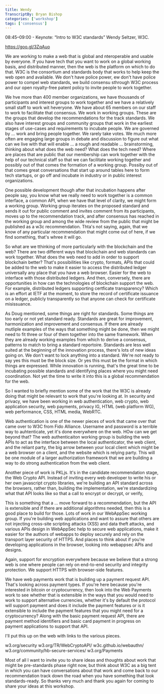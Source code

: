 ```yaml
---
title: Wendy
TranscriptBy: Bryan Bishop
categories: ['workshop']
tags: ['consensus']
---
```


08:45–09:00 - Keynote: “Intro to W3C standards” Wendy Seltzer, W3C.

https://goo.gl/3ZqAuo

We are working to make a web that is global and nteroperable and usable by everyone. If you have tech that you want to work on a global working basis, and distributed manner, then the web is the platform on which to do that. W3C is the consortium and standards body that works to help keep the web open and available. We don't have police power, ew don't have police power to compel web standards, we build consensu sthrough W3C process and our open royalty-free patent policy to invite people to work together.

We hve more than 400 member organizations, we have thousands of participants and interest groups to work together and we have a relatively small staff to work wit heveryone. We have about 65 members on our staff to work to facilitate that consensus. We work in working groups. These are the groups that develop the recommendations for the track standards. We also have interest groups and community groups that work in the earliest stages of use-cases and requirements to incubate people. We are governed by ... work and bring people together. We rarely take votes. We much more often are engaging large groups in debate and discussion to figure out what can we live with that will enable ... a rough and readable ... brainstorming, thinking about what does the web need? What does the tech need? Where are places that are public that our membership can work together with the help of our technical staff so that we can facilitate working together and possibly out of that comes the formation of a working group. Possiby out of that comes great conversations that start up around tables here to form tech startups, or go off and incubate in industry or in public interest organizations.

One possible development though after that incubation happens after people say, you know what we really need to work together is a common interface, a common API, when we have that level of clarity, we might form a working group. Working group iterates on the proposed standard and sends it out for public comment and invites comment from its participants, moves up to the recommendation track, and after  consensus has reached in the working group and among the wide review from the public that might be published as a w3c recommendation. Thta's not saying, again, that we know of any particular recommendation that might come out of here, if we find something, that's whree it will go.

So what are we tthinking of more particularly with the blockchain and the web? There are two different ways that blockchain and web standards can work together. What does the web need to add in order to support blockchain better? That's possibilities like crypto, formats, APIs that could be added to the web to make it easier to access the distributed ledger universally any place that you have a web browser. Easier for the web to interface with those distributed ledgers. And then, conversely, there are opportunities in how can the technologies of blockchain support the web. For example, distributed ledgers supporting certficate transparency? Which is an effort at IETF at the moment, to store the record of certificate issuance on a ledger, publicly transparently so that anyone can check for certificate misissuance.

As Doug mentioned, some things are right for standards. Some things are too early or not yet standard ready. Standards are great for improvement, harmonization and improvement and consensus. If there are already mutliple examples of the ways that something might be done, then we might need to fit three or four of them together into the same framework. When they are already working examples from which to derive a consensus, patterns to match to bring a standard reportoire. Standards are less well suited at the beginning of the innovation process, there's lots of new ideas going on. We don't want to lock anything into a standard. We're not ready to say yes this must be the block size. Or yes this must be the format in which things are expressed. While innovation is running, that's the great time to be incubating possible standards and identifying places where you might need coordination. Not yet the time to write it into this is a global recommendation for the web.

So I wanted to briefly mention some of the work that the W3C is already doing that might be relevant to work that you're looking at. In security and privacy, we have been working in web authentication, web crypto, web application security, web payments, privacy IG, HTML (web platform WG), web performance, CSS, HTML media, WebRTC.

Web authentication is one of the newer pieces of work that came over that came over to W3C from Fido Alliance. Username and password is a terrible way to auhtenticate, yet it's done everywhere on the web. HOw can we get beyond that? The web authenticaiton working group is building the web APIs to act as the interface between the local authenticator, the web client, and the reliant party, the big arrow between your local client which might be a web browser on a client, and the website which is relying party. This will be one module of a larger authorization framework that we are building a way to do strong authentication from the web client.

Another piece of work is PKLjs. It's in the candidate recommendation stage, the Web Crypto API. Instead of inviting every web developer to write his or her own javascript crypto libraries, we're building an API standard across the browsers, rather than, building the implementation, we're standardizing what that API looks like so that a call to encrypt or decrypt, or verify, 

This is something that a ... move forward to a recommendation, but the API is extensible and if there are additional algorithms needed, then this is a good place to build for those. Lots of work in our WebAppSec working group. If you're building web applications and want to assure that others are not injecting cross-site scripting attacks (XSS) and data theft attacks, and various APIs design in WebAppSec help to secure web applications, make it easier for the authors of webapps to deploy securely and rely on the transport layer security of HTTPS. And places to think about if you're developing applications in the browser, looking into webappsec APIs and designs.

Again, support for encryption everywhere because we believe that a strong web is one where people can rely on end-to-end security and integrity protection. We support HTTPS with browser-side features.

We have web payments work that is building up a payment request API. That's looking across payment types. If you're here because you're interested in bitcoin or cryptocurrency, then look into the Web Payments work to see whether that is extensible in the ways that you would need to work to support alternative currencies, whether it's by default the protocol will support payment and does it include the payment features or is it extensible to include the payment features that you might need for a cryptocurrency? Along with the basic payment request API, there are payment method identifiers and basic card payment in progress on payment applications to support that API.

I'll put this up on the web with links to the various pieces.

w3.org/security
w3.org/TR/WebCryptoAPI/
w3c.github.io/webauthn/
w3.org/community/hb-secure-services/
w3.org/Payments

Most of all I want to invite you to share ideas and thoughts about work that might be pre-standards phase right now, but think about W3C as a big tent in which you can have conversations about that work and come back to our recommendation track down the road when you have something that look standards-ready. So thanks very much and thank you again for coming to share your ideas at this workshop.

